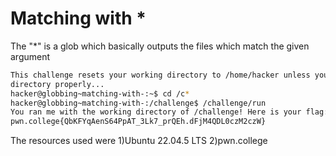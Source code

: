 # Matching with *

The "*" is a glob which basically outputs the files which match the given argument

```bash
This challenge resets your working directory to /home/hacker unless you change
directory properly...
hacker@globbing~matching-with-:~$ cd /c*
hacker@globbing~matching-with-:/challenge$ /challenge/run
You ran me with the working directory of /challenge! Here is your flag:
pwn.college{QbKFYqAenS64PpAT_3Lk7_prQEh.dFjM4QDL0czM2czW}
```

The resources used were
1)Ubuntu 22.04.5 LTS
2)pwn.college
